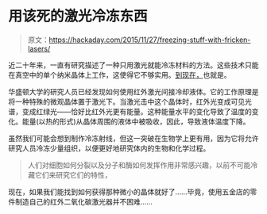 # 用该死的激光冷冻东西

> 原文：<https://hackaday.com/2015/11/27/freezing-stuff-with-fricken-lasers/>

近二十年来，一直有研究描述了一种只用激光就能冷冻材料的方法。这些技术只能在真空中的单个纳米晶体上工作，这使得它不够实用。[到现在，](http://engineerpal.com/the-freeze-ray/)也就是。

华盛顿大学的研究人员已经发现如何使用红外激光间接冷却液体。它的工作原理是将一种特殊的微观晶体置于激光下。当激光击中这个晶体时，红外光变成可见光谱，变成红绿光——恰好比红外光更有能量。这种能量水平的变化导致了温度的变化。能量(以热的形式)从晶体周围的液体中被吸收，因此，导致液体温度下降。

虽然我们可能会想到制作冷冻射线，但这一突破在生物学上更有用，因为它将允许研究人员冷冻少量组织，以便更好地研究体内的生物和化学过程。

> 人们对细胞如何分裂以及分子和酶如何发挥作用非常感兴趣，以前不可能冷藏它们来研究它们的特性，

现在，如果我们能找到如何获得那种微小的晶体就好了……毕竟，使用五金店的零件制造自己的红外二氧化碳激光器并不困难……